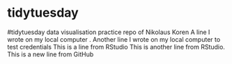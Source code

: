 # tidytuesday
#tidytuesday data visualisation practice repo of Nikolaus Koren
A line I wrote on my local computer
. Another line I wrote on my local computer to test credentials
This is a line from RStudio
This is another line from RStudio.
This is a new line from GitHub
